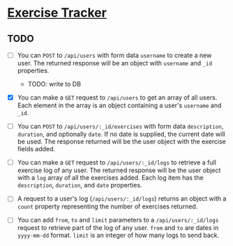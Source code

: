 # [Exercise Tracker](https://www.freecodecamp.org/learn/apis-and-microservices/apis-and-microservices-projects/exercise-tracker)

## TODO

- [ ] You can `POST` to `/api/users` with form data `username` to create a new user. The returned response will be an object with `username` and `_id` properties.
  - TODO: write to DB

- [x] You can make a `GET` request to `/api/users` to get an array of all users. Each element in the array is an object containing a user's `username` and `_id`.

- [ ] You can `POST` to `/api/users/:_id/exercises` with form data `description`, `duration`, and optionally `date`. If no date is supplied, the current date will be used. The response returned will be the user object with the exercise fields added.

- [ ] You can make a `GET` request to `/api/users/:_id/logs` to retrieve a full exercise log of any user. The returned response will be the user object with a `log` array of all the exercises added. Each log item has the `description`, `duration`, and `date` properties.

- [ ] A request to a user's log (`/api/users/:_id/logs`) returns an object with a `count` property representing the number of exercises returned.

- [ ] You can add `from`, `to` and `limit` parameters to a `/api/users/:_id/logs` request to retrieve part of the log of any user. `from` and `to` are dates in `yyyy-mm-dd` format. `limit` is an integer of how many logs to send back.